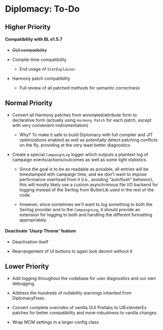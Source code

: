 # Diplomacy: To-Do


## Higher Priority


#### Compatibility with BL e1.5.7

- ~~GUI compatibility~~

- Compile-time compatibility

  + End usage of `StatExplainer`

- Harmony patch compatibility

  + Full review of all patched methods for semantic correctness


## Normal Priority


- Convert all Harmony patches from annotated/attribute form to declarative form (actually using `Harmony.Patch` for each patch, except with very convenient instrumentation)

  + Why? To make it safe to build Diplomacy with full compiler and JIT optimizations enabled as well as potentially detect patching conflicts on the fly, providing at the very least better diagnostics


- Create a special `CampaignLog` logger which outputs a plaintext log of campaign events/actions/outcomes as well as some light statistics.

  + Since the goal is to be as readable as possible, all entries will be timestamped with campaign time, and we don't want to impose performance overhead from it (i.e., avoiding "autoflush" behavior), this will mostly likely use a custom asynchronous file I/O backend for logging instead of the Serilog from ButterLib used in the rest of the code.

  + However, since sometimes we'll want to log something to both the Serilog provider and to the `CampaignLog`, it should provide an extension for logging to both and handling the different formatting appropriately.


#### Deactivate 'Usurp Throne' feature

- Deactivation itself

- Rearrangement of UI buttons to again look decent without it


## Lower Priority

- Add logging throughout the codebase for user diagnostics and our own debugging.

- Address the hundreds of nullability warnings inherited from DiplomacyFixes.

- Convert complete overrides of vanilla GUI Prefabs to UIExtenderEx patches for better compatibility and more robustness to vanilla changes.

- Wrap MCM settings in a larger config class
